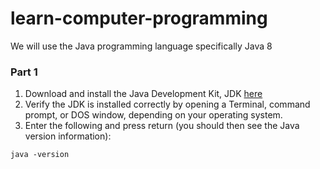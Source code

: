 # learn-computer-programming

We will use the Java programming language specifically Java 8

### Part 1

1. Download and install the Java Development Kit, JDK [here](http://www.oracle.com/technetwork/java/javase/downloads/jdk8-downloads-2133151.html)
1. Verify the JDK is installed correctly by opening a Terminal, command prompt, or DOS window, depending on your operating system.
1. Enter the following and press return (you should then see the Java version information):
```
java -version
```
